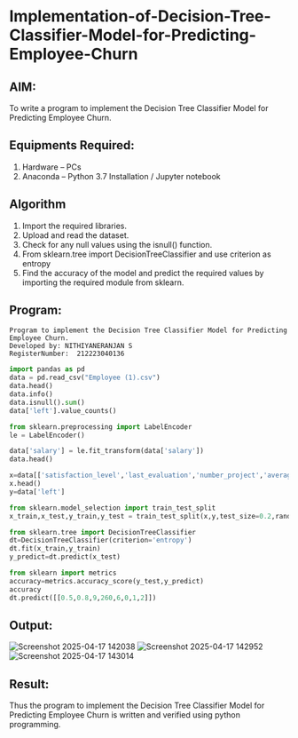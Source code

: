 # Implementation-of-Decision-Tree-Classifier-Model-for-Predicting-Employee-Churn

## AIM:
To write a program to implement the Decision Tree Classifier Model for Predicting Employee Churn.

## Equipments Required:
1. Hardware – PCs
2. Anaconda – Python 3.7 Installation / Jupyter notebook

## Algorithm
1. Import the required libraries.
2. Upload and read the dataset.
3. Check for any null values using the isnull() function.
4. From sklearn.tree import DecisionTreeClassifier and use criterion as entropy
5. Find the accuracy of the model and predict the required values by importing the required module from sklearn.

## Program:
```
Program to implement the Decision Tree Classifier Model for Predicting Employee Churn.
Developed by: NITHIYANERANJAN S
RegisterNumber:  212223040136
```
```py
import pandas as pd
data = pd.read_csv("Employee (1).csv")
data.head()
data.info()
data.isnull().sum()
data['left'].value_counts()

from sklearn.preprocessing import LabelEncoder
le = LabelEncoder()

data['salary'] = le.fit_transform(data['salary'])
data.head()

x=data[['satisfaction_level','last_evaluation','number_project','average_montly_hours','time_spend_company','Work_accident','promotion_last_5years','salary']]
x.head()
y=data['left']

from sklearn.model_selection import train_test_split
x_train,x_test,y_train,y_test = train_test_split(x,y,test_size=0.2,random_state =100)

from sklearn.tree import DecisionTreeClassifier
dt=DecisionTreeClassifier(criterion='entropy')
dt.fit(x_train,y_train)
y_predict=dt.predict(x_test)

from sklearn import metrics
accuracy=metrics.accuracy_score(y_test,y_predict)
accuracy
dt.predict([[0.5,0.8,9,260,6,0,1,2]])
```

## Output:
![Screenshot 2025-04-17 142038](https://github.com/user-attachments/assets/b7cefdfa-a28f-4cae-b1cd-2178cac4ae4f)
![Screenshot 2025-04-17 142952](https://github.com/user-attachments/assets/916b4593-6f76-401a-97ec-a319f6bd98f7)
![Screenshot 2025-04-17 143014](https://github.com/user-attachments/assets/36a76d1b-f3bd-4a91-98e9-6bd5c5e189df)

## Result:
Thus the program to implement the  Decision Tree Classifier Model for Predicting Employee Churn is written and verified using python programming.
